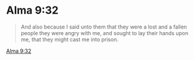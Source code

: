 # Alma 9:32

> And also because I said unto them that they were a lost and a fallen people they were angry with me, and sought to lay their hands upon me, that they might cast me into prison.

[Alma 9:32](https://www.churchofjesuschrist.org/study/scriptures/bofm/alma/9?lang=eng&id=p32#p32)


